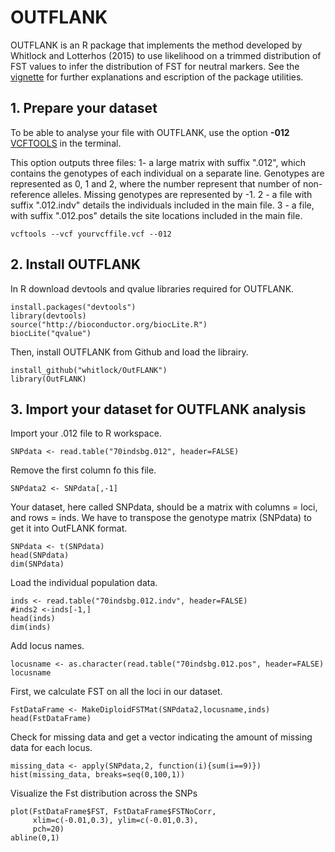 # OUTFLANK

OUTFLANK is an R package that implements the method developed by Whitlock and Lotterhos (2015) to use likelihood on a trimmed distribution of FST values to infer the distribution of FST for neutral markers. See the [vignette](https://htmlpreview.github.io/?https://github.com/whitlock/OutFLANK/blob/master/inst/doc/OutFLANKAnalysis.html) for further explanations and escription of the package utilities.

## 1. Prepare your dataset

To be able to analyse your file with OUTFLANK, use the option **-012** [VCFTOOLS](http://vcftools.sourceforge.net) in the terminal. 

This option outputs three files:
1- a large matrix with suffix ".012", which contains the genotypes of each individual on a separate line. Genotypes are represented as 0, 1 and 2, where the number represent that number of non-reference alleles. Missing genotypes are represented by -1. 
2 - a file with suffix ".012.indv" details the individuals included in the main file. 
3 - a file, with suffix ".012.pos" details the site locations included in the main file.

```{r, engine = 'bash', eval = FALSE}
vcftools --vcf yourvcffile.vcf --012
```

## 2. Install OUTFLANK

In R download devtools and qvalue libraries required for OUTFLANK.
```{r}
install.packages("devtools")
library(devtools)
source("http://bioconductor.org/biocLite.R")
biocLite("qvalue")
```
Then, install OUTFLANK from Github and load the librairy.

```{r}
install_github("whitlock/OutFLANK")
library(OutFLANK)
```

## 3. Import your dataset for OUTFLANK analysis
Import your .012 file to R workspace.
```{r}
SNPdata <- read.table("70indsbg.012", header=FALSE)
```

Remove the first column fo this file.
```{r}
SNPdata2 <- SNPdata[,-1]
```

Your dataset, here called SNPdata, should be a matrix with columns = loci, and rows = inds. 
We have to transpose the genotype matrix (SNPdata) to get it into OutFLANK format.
```{r}
SNPdata <- t(SNPdata)
head(SNPdata)
dim(SNPdata)
```

Load the individual population data. 
```{r}
inds <- read.table("70indsbg.012.indv", header=FALSE)
#inds2 <-inds[-1,]
head(inds)
dim(inds)
```

Add locus names.
```{r}
locusname <- as.character(read.table("70indsbg.012.pos", header=FALSE)
locusname
```

First, we calculate FST on all the loci in our dataset.
```{r}
FstDataFrame <- MakeDiploidFSTMat(SNPdata2,locusname,inds)
head(FstDataFrame)
```

Check for missing data and get a vector indicating the amount of missing data for each locus.
```{r}
missing_data <- apply(SNPdata,2, function(i){sum(i==9)})
hist(missing_data, breaks=seq(0,100,1))
```

Visualize the Fst distribution across the SNPs
```{r}
plot(FstDataFrame$FST, FstDataFrame$FSTNoCorr, 
     xlim=c(-0.01,0.3), ylim=c(-0.01,0.3),
     pch=20)
abline(0,1)
```

